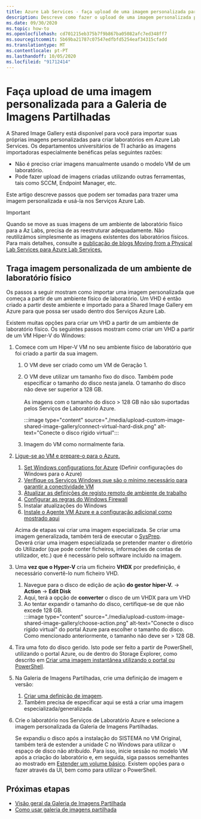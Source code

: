 ```yaml
---
title: Azure Lab Services - faça upload de uma imagem personalizada para a Shared Image Gallery
description: Descreve como fazer o upload de uma imagem personalizada para a Galeria de Imagens Partilhadas. Os departamentos de TI universitários acharão as imagens importadoras especialmente benéficas.
ms.date: 09/30/2020
ms.topic: how-to
ms.openlocfilehash: cd701215eb375b7f9b867ba05082afc7ed348ff7
ms.sourcegitcommit: 5b69ba21787c07547edfbfd5254eaf34315cfadd
ms.translationtype: MT
ms.contentlocale: pt-PT
ms.lasthandoff: 10/05/2020
ms.locfileid: "91712414"
---
```

# <a name="upload-a-custom-image-to-shared-image-gallery"></a>Faça upload de uma imagem personalizada para a Galeria de Imagens Partilhadas

A Shared Image Gallery está disponível para você para importar suas próprias imagens personalizadas para criar laboratórios em Azure Lab Services. Os departamentos universitários de TI acharão as imagens importadoras especialmente benéficas pelas seguintes razões: 

* Não é preciso criar imagens manualmente usando o modelo VM de um laboratório.
* Pode fazer upload de imagens criadas utilizando outras ferramentas, tais como SCCM, Endpoint Manager, etc.

Este artigo descreve passos que podem ser tomadas para trazer uma imagem personalizada e usá-la nos Serviços Azure Lab. 

> [!IMPORTANT]
> Quando se move as suas imagens de um ambiente de laboratório físico para a Az Labs, precisa de as reestruturar adequadamente. Não reutilizámos simplesmente as imagens existentes dos laboratórios físicos. <br/>Para mais detalhes, consulte a [publicação de blogs Moving from a Physical Lab Services para Azure Lab Services.](https://techcommunity.microsoft.com/t5/azure-lab-services/moving-from-a-physical-lab-to-azure-lab-services/ba-p/1654931)

## <a name="bring-custom-image-from-a-physical-lab-environment"></a>Traga imagem personalizada de um ambiente de laboratório físico

Os passos a seguir mostram como importar uma imagem personalizada que começa a partir de um ambiente físico de laboratório. Um VHD é então criado a partir deste ambiente e importado para a Shared Image Gallery em Azure para que possa ser usado dentro dos Serviços Azure Lab.

Existem muitas opções para criar um VHD a partir de um ambiente de laboratório físico. Os seguintes passos mostram como criar um VHD a partir de um VM Hiper-V do Windows:

1. Comece com um Hiper-V VM no seu ambiente físico de laboratório que foi criado a partir da sua imagem.
    1. O VM deve ser criado como um VM de Geração 1.
    1. O VM deve utilizar um tamanho fixo do disco. Também pode especificar o tamanho do disco nesta janela. O tamanho do disco não deve ser superior a 128 GB.<br/>    
    As imagens com o tamanho do disco > 128 GB não são suportadas pelos Serviços de Laboratório Azure. 
       
        :::image type="content" source="./media/upload-custom-image-shared-image-gallery/connect-virtual-hard-disk.png" alt-text="Conecte o disco rígido virtual":::   
    1. Imagem do VM como normalmente faria.
1. [Ligue-se ao VM e prepare-o para o Azure.](https://docs.microsoft.com/azure/virtual-machines/windows/prepare-for-upload-vhd-image)
    1. [Set Windows configurations for Azure](https://docs.microsoft.com/azure/virtual-machines/windows/prepare-for-upload-vhd-image#set-windows-configurations-for-azure) (Definir configurações do Windows para o Azure)
    1. [Verifique os Serviços Windows que são o mínimo necessário para garantir a conectividade VM](https://docs.microsoft.com/azure/virtual-machines/windows/prepare-for-upload-vhd-image#check-the-windows-services)
    1. [Atualizar as definições de registo remoto de ambiente de trabalho](https://docs.microsoft.com/azure/virtual-machines/windows/prepare-for-upload-vhd-image#update-remote-desktop-registry-settings)
    1. [Configurar as regras do Windows Firewall](https://docs.microsoft.com/azure/virtual-machines/windows/prepare-for-upload-vhd-image#configure-windows-firewall-rules)
    1. Instalar atualizações do Windows
    1. [Instale o Agente VM Azure e a configuração adicional como mostrado aqui](https://docs.microsoft.com/azure/virtual-machines/windows/prepare-for-upload-vhd-image#complete-the-recommended-configurations) 
    
    Acima de etapas vai criar uma imagem especializada. Se criar uma imagem generalizada, também terá de executar o [SysPrep](https://docs.microsoft.com/azure/virtual-machines/windows/prepare-for-upload-vhd-image#determine-when-to-use-sysprep). <br/>
        Deverá criar uma imagem especializada se pretender manter o diretório do Utilizador (que pode conter ficheiros, informações de contas de utilizador, etc.) que é necessário pelo software incluído na imagem.
1. Uma **vez que o Hyper-V** cria um ficheiro **VHDX** por predefinição, é necessário convertê-lo num ficheiro VHD.
    1. Navegue para o disco de edição de ação **do gestor hiper-V.**  ->  **Action**  ->  **Edit Disk**
    1. Aqui, terá a opção de **converter** o disco de um VHDX para um VHD
    1. Ao tentar expandir o tamanho do disco, certifique-se de que não excede 128 GB.        
        :::image type="content" source="./media/upload-custom-image-shared-image-gallery/choose-action.png" alt-text="Conecte o disco rígido virtual" do portal Azure para escolher o tamanho do disco. Como mencionado anteriormente, o tamanho não deve ser > 128 GB.
1. Tira uma foto do disco gerido.
    Isto pode ser feito a partir de PowerShell, utilizando o portal Azure, ou de dentro do Storage Explorer, como descrito em [Criar uma imagem instantânea utilizando o portal ou PowerShell](https://docs.microsoft.com/azure/virtual-machines/windows/snapshot-copy-managed-disk).
1. Na Galeria de Imagens Partilhadas, crie uma definição de imagem e versão:
    1. [Criar uma definição de imagem](https://docs.microsoft.com/azure/virtual-machines/windows/shared-images-portal#create-an-image-definition).
    1. Também precisa de especificar aqui se está a criar uma imagem especializada/generalizada.
1. Crie o laboratório nos Serviços de Laboratório Azure e selecione a imagem personalizada da Galeria de Imagens Partilhadas.

    Se expandiu o disco após a instalação do SISTEMA no VM Original, também terá de estender a unidade C no Windows para utilizar o espaço de disco não atribuído. Para isso, inicie sessão no modelo VM após a criação do laboratório e, em seguida, siga passos semelhantes ao mostrado em [Estender um volume básico](https://docs.microsoft.com/windows-server/storage/disk-management/extend-a-basic-volume). Existem opções para o fazer através da UI, bem como para utilizar o PowerShell.

## <a name="next-steps"></a>Próximas etapas

* [Visão geral da Galeria de Imagens Partilhada](https://docs.microsoft.com/azure/virtual-machines/windows/shared-image-galleries)
* [Como usar galeria de imagens partilhada](how-to-use-shared-image-gallery.md)
